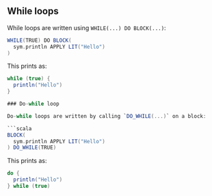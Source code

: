 While loops
-----------

While loops are written using `WHILE(...) DO BLOCK(...)`:

```scala
WHILE(TRUE) DO BLOCK(
  sym.println APPLY LIT("Hello")
)
```

This prints as:

```scala
while (true) {
  println("Hello")
}

### Do-while loop

Do-while loops are written by calling `DO_WHILE(...)` on a block:

```scala
BLOCK(
  sym.println APPLY LIT("Hello")
) DO_WHILE(TRUE)
```

This prints as:

```scala
do {
  println("Hello")
} while (true)
```
